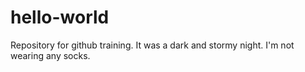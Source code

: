 # hello-world
Repository for github training.
It was a dark and stormy night.
I'm not wearing any socks.
